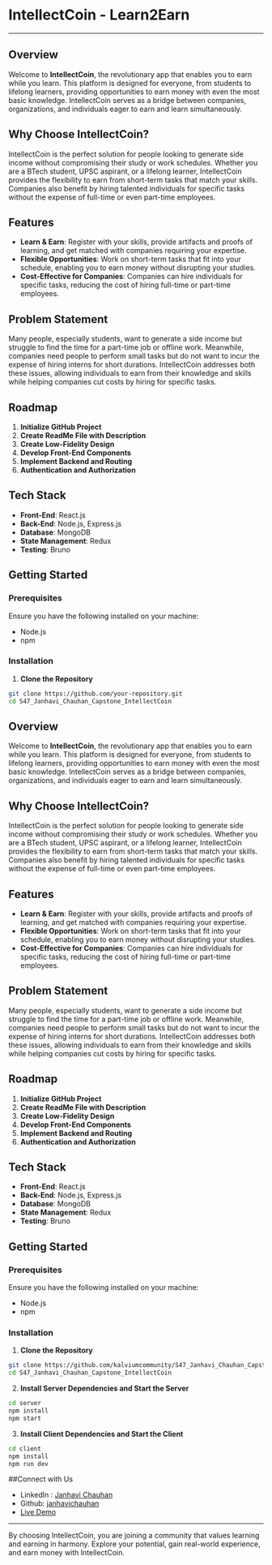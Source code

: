 # IntellectCoin - Learn2Earn
---
## Overview

Welcome to **IntellectCoin**, the revolutionary app that enables you to earn while you learn. This platform is designed for everyone, from students to lifelong learners, providing opportunities to earn money with even the most basic knowledge. IntellectCoin serves as a bridge between companies, organizations, and individuals eager to earn and learn simultaneously.
## Why Choose IntellectCoin?

IntellectCoin is the perfect solution for people looking to generate side income without compromising their study or work schedules. Whether you are a BTech student, UPSC aspirant, or a lifelong learner, IntellectCoin provides the flexibility to earn from short-term tasks that match your skills. Companies also benefit by hiring talented individuals for specific tasks without the expense of full-time or even part-time employees.

## Features

- **Learn & Earn**: Register with your skills, provide artifacts and proofs of learning, and get matched with companies requiring your expertise.
- **Flexible Opportunities**: Work on short-term tasks that fit into your schedule, enabling you to earn money without disrupting your studies.
- **Cost-Effective for Companies**: Companies can hire individuals for specific tasks, reducing the cost of hiring full-time or part-time employees.

## Problem Statement

Many people, especially students, want to generate a side income but struggle to find the time for a part-time job or offline work. Meanwhile, companies need people to perform small tasks but do not want to incur the expense of hiring interns for short durations. IntellectCoin addresses both these issues, allowing individuals to earn from their knowledge and skills while helping companies cut costs by hiring for specific tasks.

## Roadmap

1. **Initialize GitHub Project**
2. **Create ReadMe File with Description**
3. **Create Low-Fidelity Design**
4. **Develop Front-End Components**
5. **Implement Backend and Routing**
6. **Authentication and Authorization**

## Tech Stack

- **Front-End**: React.js
- **Back-End**: Node.js, Express.js
- **Database**: MongoDB
- **State Management**: Redux
- **Testing**: Bruno

## Getting Started

### Prerequisites

Ensure you have the following installed on your machine:

- Node.js
- npm

### Installation

1. **Clone the Repository**

```bash
git clone https://github.com/your-repository.git
cd S47_Janhavi_Chauhan_Capstone_IntellectCoin

```

## Overview

Welcome to **IntellectCoin**, the revolutionary app that enables you to earn while you learn. This platform is designed for everyone, from students to lifelong learners, providing opportunities to earn money with even the most basic knowledge. IntellectCoin serves as a bridge between companies, organizations, and individuals eager to earn and learn simultaneously.

## Why Choose IntellectCoin?

IntellectCoin is the perfect solution for people looking to generate side income without compromising their study or work schedules. Whether you are a BTech student, UPSC aspirant, or a lifelong learner, IntellectCoin provides the flexibility to earn from short-term tasks that match your skills. Companies also benefit by hiring talented individuals for specific tasks without the expense of full-time or even part-time employees.

## Features

- **Learn & Earn**: Register with your skills, provide artifacts and proofs of learning, and get matched with companies requiring your expertise.
- **Flexible Opportunities**: Work on short-term tasks that fit into your schedule, enabling you to earn money without disrupting your studies.
- **Cost-Effective for Companies**: Companies can hire individuals for specific tasks, reducing the cost of hiring full-time or part-time employees.

## Problem Statement

Many people, especially students, want to generate a side income but struggle to find the time for a part-time job or offline work. Meanwhile, companies need people to perform small tasks but do not want to incur the expense of hiring interns for short durations. IntellectCoin addresses both these issues, allowing individuals to earn from their knowledge and skills while helping companies cut costs by hiring for specific tasks.

## Roadmap

1. **Initialize GitHub Project**
2. **Create ReadMe File with Description**
3. **Create Low-Fidelity Design**
4. **Develop Front-End Components**
5. **Implement Backend and Routing**
6. **Authentication and Authorization**

## Tech Stack

- **Front-End**: React.js
- **Back-End**: Node.js, Express.js
- **Database**: MongoDB
- **State Management**: Redux
- **Testing**: Bruno

## Getting Started

### Prerequisites

Ensure you have the following installed on your machine:

- Node.js
- npm

### Installation

1. **Clone the Repository**

```bash
git clone https://github.com/kalviumcommunity/S47_Janhavi_Chauhan_Capstone_IntellectCoin.git
cd S47_Janhavi_Chauhan_Capstone_IntellectCoin

```
2. **Install Server Dependencies and Start the Server**
```bash
cd server
npm install
npm start
```

3. **Install Client Dependencies and Start the Client**
```bash
cd client
npm install
npm run dev
```
##Connect with Us

- LinkedIn : [Janhavi Chauhan](https://www.linkedin.com/in/janhavi-chauhan-972305291/)
- Github: [janhavichauhan](https://github.com/janhavichauhan)
- [Live Demo](https://intellectcoin.onrender.com)
---
By choosing IntellectCoin, you are joining a community that values learning and earning in harmony. Explore your potential, gain real-world experience, and earn money with IntellectCoin.
